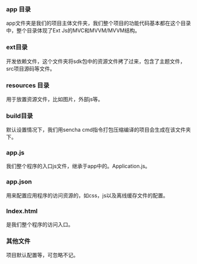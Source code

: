 ### app 目录
app文件夹是我们的项目主体文件夹，我们整个项目的功能代码基本都在这个目录中，整个目录体现了Ext Js的MVC和MVVM/MVVM结构。
### ext目录
开发依赖文件，这个文件夹将sdk包中的资源文件拷了过来，包含了主题文件，src项目源码等文件。
### resources 目录
用于放置资源文件，比如图片，外部js等。
### build目录
默认设置情况下，我们用sencha cmd指令打包压缩编译的项目会生成在该文件夹下。
### app.js
我们整个程序的入口js文件，继承于app中的。Application.js。
### app.json
用来配置应用程序的访问资源的，如css，js以及离线缓存文件的配置。
### Index.html
是我们整个程序的访问入口。
### 其他文件
项目默认配置等，可忽略不记。
